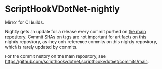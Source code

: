 # ScriptHookVDotNet-nightly
Mirror for CI builds.

Nightly gets an update for a release every commit pushed on [the main repository](https://github.com/scripthookvdotnet/scripthookvdotnet/commits/main).
Commit SHAs on tags are not important for artifacts on this nightly repository, as they only reference commits on this nightly repository, which is rarely updated by commits.

For the commit history on the main repository, see https://github.com/scripthookvdotnet/scripthookvdotnet/commits/main.
